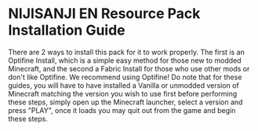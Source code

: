# NIJISANJI EN Resource Pack Installation Guide

There are 2 ways to install this pack for it to work properly. The first is an Optifine Install, which is a simple easy method for those new to modded Minecraft, and the second a Fabric Install for those who use other mods or don't like Optifine. We recommend using Optifine! Do note that for these guides, you will have to have installed a Vanilla or unmodded version of Minecraft matching the version you wish to use first before performing these steps, simply open up the Minecraft launcher, select a version and press "PLAY", once it loads you may quit out from the game and begin these steps.
